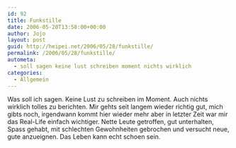 ```yaml
---
id: 92
title: Funkstille
date: 2006-05-28T13:58:00+00:00
author: Jojo
layout: post
guid: http://heipei.net/2006/05/28/funkstille/
permalink: /2006/05/28/funkstille/
autometa:
  - soll sagen keine lust schreiben moment nichts wirklich
categories:
  - Allgemein
---
```

Was soll ich sagen. Keine Lust zu schreiben im Moment. Auch nichts wirklich tolles zu berichten. Mir gehts seit langem wieder richtig gut, mich gibts noch, irgendwann kommt hier wieder mehr aber in letzter Zeit war mir das Real-Life einfach wichtiger. Nette Leute getroffen, gut unterhalten, Spass gehabt, mit schlechten Gewohnheiten gebrochen und versucht neue, gute anzueignen. Das Leben kann echt schoen sein.
